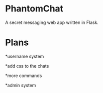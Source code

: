 # PhantomChat
A secret messaging web app written in Flask.

# Plans

*username system

*add css to the chats

*more commands

*admin system
